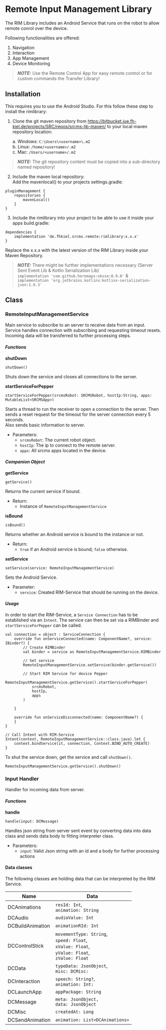 # Remote Input Management Library

The RIM Library includes an Android Service that runs on the robot to allow remote conrol over the device.

Following functionalities are offered:

1. Navigation
2. Interaction
3. App Management
4. Device Monitoring

> **_NOTE:_** Use the Remote Control App for easy remote control or for custom commands the Transfer Library!


## Installation

This requires you to use the Android Studio. For this follow these step to install the rimlibrary:

1. Clone the git maven repository from https://bitbucket.iue.fh-kiel.de/projects/SRC/repos/srcms-lib-maven/ to your local maven repository
location:

	a. Windows: `C:\Users\<username>\.m2`<br>
	b. Linux: `/home/<username>/.m2`<br>
	c. Mac: `/Users/<username>/.m2`

> **_NOTE:_** The git repository content must be copied into a sub-directory named repository!

2. Include the maven local repository:<br>
Add the mavenlocal() to your projects settings.gradle:
```
pluginManagement {
	repositories {
		mavenLocal()
	}
}
```

3. Include the rimlibrary into your project to be able to use it inside your apps build.gradle:
```
dependencies {
    implementation 'de.fhkiel.srcms.remote:rimlibrary:x.x.x'
}
```
Replace the x.x.x with the latest version of the RIM Library inside your Maven Repository.

> **_NOTE:_** There might be further implementations necessary (Server Sent Event Lib & Kotlin Serialization Lib)<br> `implementation 'com.github.heremaps:oksse:0.9.0'` & <br>`implementation 'org.jetbrains.kotlinx:kotlinx-serialization-json:1.6.3'`


## Class

### RemoteInputManagementService

Main service to subscribe to an server to receive data from an input. Service handles connection with subscribing and requesting timeout resets. Incoming data will be transferred to further processing steps.

#### _Functions_

**shutDown**

`shutDown()`

Shuts down the service and closes all connections to the server.

**startServiceForPepper**

`startServiceForPepper(srcmsRobot: SRCMSRobot, hostIp:String, apps: MutableList<SRCMSApp>)`

Starts a thread to run the receiver to open a connection to the server. Then sends a reset request for the timeout for the server connection every 5 seconds. <br>
Also sends basic information to server.

* Parameters:
	* `srcmsRobot`: The current robot object.
	* `hostIp`: The ip to connect to the remote server.
	* `apps`: All srcms apps located in the device.


#### _Companion Object_

**getService**

`getService()`

Returns the current service if bound.

* Return:
	* Instance of `RemoteInputManagementService`

**isBound**

`isBound()`

Returns whether an Android service is bound to the instance or not.

* Return:
	* `true` if an Android service is bound; `false` otherwise.

**setService**

`setService(service: RemoteInputManagementService)`

Sets the Android Service.

* Parameter:
	* `service`: Created RIM-Service that should be running on the device.



#### _Usage_

In order to start the RIM-Service, a `Service Connection` has to be established via an `Intent`. The service can then be set via a RIMBinder and `startServiceForPepper` can be called.

```
val connection = object : ServiceConnection {
    override fun onServiceConnected(name: ComponentName?, service: IBinder?) {
    	// Create RIMBinder
        val binder = service as RemoteInputManagementService.RIMBinder

        // Set service
        RemoteInputManagementService.setService(binder.getService())

       	// Start RIM Service for device Pepper
        RemoteInputManagementService.getService().startServiceForPepper(
            srcmsRobot,
            hostIp,
            apps
        )
        
    }

    override fun onServiceDisconnected(name: ComponentName?) {
    }
}

// Call Intent with RIM-Service
Intent(context, RemoteInputManagementService::class.java).let {
    context.bindService(it, connection, Context.BIND_AUTO_CREATE)
}
```

To shut the service down, get the service and call `shutDown()`.

`RemoteInputManagementService.getService().shutDown()`


### Input Handler

Handler for incoming data from server. 

#### _Functions_

**handle**

`handle(input: DCMessage)`

Handles json string from server sent event by converting data into data class and sends data body to fitting interpreter class.

* Parameters:
	* `input`: Valid Json string with an id and a body for further processing actions

#### Data classes

The following classes are holding data that can be interpreted by the RIM Service.

|Name|Data|
|---|---|
|DCAnimations| `resId: Int`,<br> `animation: String` |
|DCAudio| `audioValue: Int` |
|DCBuildAnimation| `animationRId: Int` |
|DCControlStick| `movementType: String`,<br> `speed: Float`, <br> `xValue: Float`,<br> `yValue: Float`, <br> `zValue: Float` |
|DCData| `typeData: JsonObject`,<br> `misc: DCMisc:` |
|DCInteraction| `speech: String?`,<br> `animation: Int:` |
|DCLaunchApp| `appPackage: String` |
|DCMessage| `meta: JsonObject, ` <br> `data: JsonObject` |
|DCMisc| `createdAt: Long` |
|DCSendAnimation| `animation: List<DCAnimations>` |
